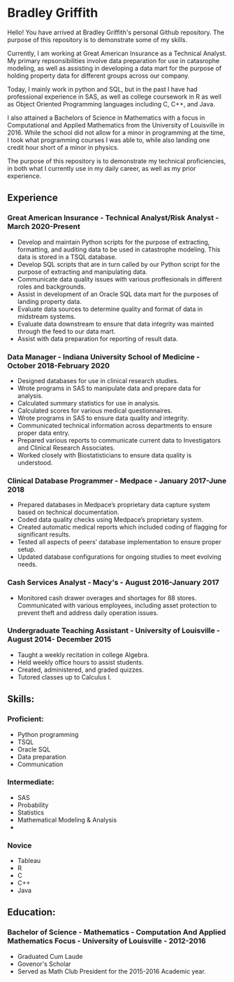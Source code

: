 # Bradley Griffith

Hello! You have arrived at Bradley Griffith's personal Github repository. 
The purpose of this repository is to demonstrate some of my skills. 

Currently, I am working at Great American Insurance as a Technical Analyst.
My primary repsonsibilities involve data preparation for use in catasrophe modeling, as well as assisting in developing a data mart for the purpose of holding property data for different groups across our company.

Today, I mainly work in python and SQL, but in the past I have had professional experience in SAS, as well as college coursework in R as well as Object Oriented Programming languages including C, C++, and Java.

I also attained a Bachelors of Science in Mathematics with a focus in Computational and Applied Mathematics from the University of Louisville in 2016. While the school did not allow for a minor in programming at the time, I took what programming courses I was able to, while also landing one credit hour short of a minor in physics.

The purpose of this repository is to demonstrate my technical proficiencies, in both what I currently use in my daily career, as well as my prior experience. 

## Experience

### Great American Insurance - Technical Analyst/Risk Analyst - March 2020-Present

* Develop and maintain Python scripts for the purpose of extracting, formatting, and auditing data to be used in catastrophe modeling. This data is stored in a TSQL database.
* Develop SQL scripts that are in turn called by our Python script for the purpose of extracting and manipulating data. 
* Communicate data quality issues with various proffesionals in different roles and backgrounds.
* Assist in development of an Oracle SQL data mart for the purposes of landing property data.
* Evaluate data sources to determine quality and format of data in midstream systems.
* Evaluate data downstream to ensure that data integrity was mainted through the feed to our data mart.
* Assist with data preparation for reporting of result data.

### Data Manager - Indiana University School of Medicine - October 2018-February 2020
* Designed databases for use in clinical research studies. 
* Wrote programs in SAS to manipulate data and prepare data for analysis. 
* Calculated summary statistics for use in analysis. 
* Calculated scores for various medical questionnaires. 
* Wrote programs in SAS to ensure data quality and integrity. 
* Communicated technical information across departments to ensure proper data entry. 
* Prepared various reports to communicate current data to Investigators and Clinical Research Associates. 
* Worked closely with Biostatisticians to ensure data quality is understood.

### Clinical Database Programmer - Medpace - January 2017-June 2018
* Prepared databases in Medpace’s proprietary data capture system based on technical documentation. 
* Coded data quality checks using Medpace’s proprietary system. 
* Created automatic medical reports which included coding of flagging for significant results. 
* Tested all aspects of peers’ database implementation to ensure proper setup. 
* Updated database configurations for ongoing studies to meet evolving needs.

### Cash Services Analyst - Macy's - August 2016-January 2017
* Monitored cash drawer overages and shortages for 88 stores. Communicated with various employees, including asset protection to prevent theft and address daily operation issues.

### Undergraduate Teaching Assistant - University of Louisville - August 2014- December 2015
* Taught a weekly recitation in college Algebra. 
* Held weekly office hours to assist students. 
* Created, administered, and graded quizzes. 
* Tutored classes up to Calculus I.

## Skills:
### Proficient:
* Python programming
* TSQL
* Oracle SQL
* Data preparation
* Communication

### Intermediate:
* SAS
* Probability
* Statistics
* Mathematical Modeling & Analysis
* 

### Novice
* Tableau
* R
* C
* C++
* Java

## Education:

### Bachelor of Science - Mathematics - Computation And Applied Mathematics Focus - University of Louisville - 2012-2016
* Graduated Cum Laude
* Govenor's Scholar
* Served as Math Club President for the 2015-2016 Academic year.



